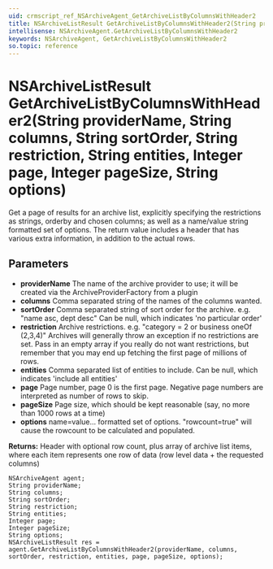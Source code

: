 ```yaml
---
uid: crmscript_ref_NSArchiveAgent_GetArchiveListByColumnsWithHeader2
title: NSArchiveListResult GetArchiveListByColumnsWithHeader2(String providerName, String columns, String sortOrder, String restriction, String entities, Integer page, Integer pageSize, String options)
intellisense: NSArchiveAgent.GetArchiveListByColumnsWithHeader2
keywords: NSArchiveAgent, GetArchiveListByColumnsWithHeader2
so.topic: reference
---
```


# NSArchiveListResult GetArchiveListByColumnsWithHeader2(String providerName, String columns, String sortOrder, String restriction, String entities, Integer page, Integer pageSize, String options)

Get a page of results for an archive list, explicitly specifying the restrictions as strings, orderby and chosen columns; as well as a name/value string formatted set of options. The return value includes a header that has various extra information, in addition to the actual rows.

## Parameters

* **providerName** The name of the archive provider to use; it will be created via the ArchiveProviderFactory from a plugin
* **columns** Comma separated string of the names of the columns wanted.
* **sortOrder** Comma separated string of sort order for the archive. e.g. "name asc, dept desc" Can be null, which indicates 'no particular order'
* **restriction** Archive restrictions. e.g. "category = 2 or business oneOf (2,3,4)" Archives will generally throw an exception if no restrictions are set. Pass in an empty array if you really do not want restrictions, but remember that you may end up fetching the first page of millions of rows.
* **entities** Comma separated list of entities to include. Can be null, which indicates 'include all entities'
* **page** Page number, page 0 is the first page. Negative page numbers are interpreted as number of rows to skip.
* **pageSize** Page size, which should be kept reasonable (say, no more than 1000 rows at a time)
* **options** name=value... formatted set of options. "rowcount=true" will cause the rowcount to be calculated and populated.

**Returns:** Header with optional row count, plus array of archive list items, where each item represents one row of data (row level data + the requested columns)

```crmscript
NSArchiveAgent agent;
String providerName;
String columns;
String sortOrder;
String restriction;
String entities;
Integer page;
Integer pageSize;
String options;
NSArchiveListResult res = agent.GetArchiveListByColumnsWithHeader2(providerName, columns, sortOrder, restriction, entities, page, pageSize, options);
```

